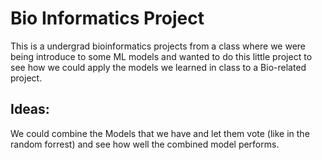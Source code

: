 # Bio Informatics Project
This is a undergrad bioinformatics projects from a class where we were being introduce to some ML models and wanted to do this little project to see how we could apply the models we learned in class to a Bio-related project.

## Ideas:
We could combine the Models that we have and let them vote (like in the random forrest) and see how well the combined model performs.